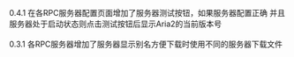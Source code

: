 0.4.1
    在各RPC服务器配置页面增加了服务器测试按钮，如果服务器配置正确
    并且服务器处于启动状态则点击测试按钮后显示Aria2的当前版本号
<br>    
0.3.1
    各RPC服务器增加了服务器显示别名方便下载时使用不同的服务器下载文件
